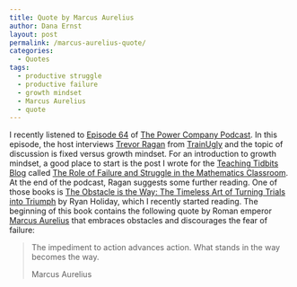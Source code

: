 ```yaml
---
title: Quote by Marcus Aurelius
author: Dana Ernst
layout: post
permalink: /marcus-aurelius-quote/
categories:
  - Quotes
tags:
  - productive struggle
  - productive failure
  - growth mindset
  - Marcus Aurelius
  - quote
---
```


I recently listened to [Episode 64](http://www.powercompanyclimbing.com/blog/2017/11/6/episode-64-fixed-vs-growth-mindset-with-trevor-ragan-from-trainugly) of [The Power Company Podcast](http://www.powercompanyclimbing.com/podcast/). In this episode, the host interviews [Trevor Ragan](http://trainugly.com/trevor-ragan/) from [TrainUgly](http://trainugly.com) and the topic of discussion is fixed versus growth mindset. For an introduction to growth mindset, a good place to start is the post I wrote for the [Teaching Tidbits Blog](http://maateachingtidbits.blogspot.com) called [The Role of Failure and Struggle in the Mathematics Classroom](http://maateachingtidbits.blogspot.com/2017/11/the-role-of-failure-and-struggle-in.html). At the end of the podcast, Ragan suggests some further reading.  One of those books is [The Obstacle is the Way: The Timeless Art of Turning Trials into Triumph](https://www.amazon.com/Obstacle-Way-Timeless-Turning-Triumph/dp/1591846358) by Ryan Holiday, which I recently started reading.  The beginning of this book contains the following quote by Roman emperor [Marcus Aurelius](https://en.wikipedia.org/wiki/Marcus_Aurelius) that embraces obstacles and discourages the fear of failure:

<blockquote>
<p>The impediment to action advances action. What stands in the way becomes the way.</p>
<footer>Marcus Aurelius</footer>
</blockquote>

